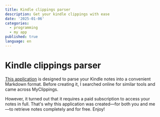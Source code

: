```yaml
---
title: Kindle clippings parser
description: Get your kindle clippings with ease
date: '2025-01-06'
categories:
  - programming
  - my app
published: true
language: en
---
```


# Kindle clippings parser

[This application](https://sychd.github.io/kindle-clippings-parser/) is designed to parse your Kindle notes into a convenient Markdown format. Before creating it, I searched online for similar tools and came across MyClippings.

However, it turned out that it requires a paid subscription to access your notes in full. That's why this application was created—for both you and me—to retrieve notes completely and for free. Enjoy!
